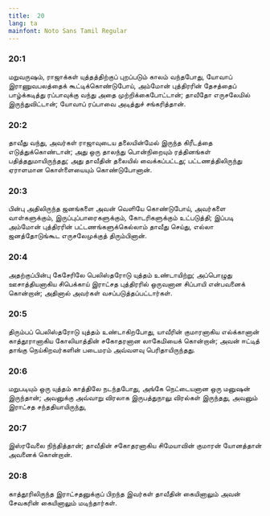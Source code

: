 ```yaml
---
title:  20
lang: ta
mainfont: Noto Sans Tamil Regular
---
```


###  20:1

மறுவருஷம், ராஜாக்கள் யுத்தத்திற்குப் புறப்படும் காலம் வந்தபோது, யோவாப் இராணுவபலத்தைக் கூட்டிக்கொண்டுபோய், அம்மோன் புத்திரரின் தேசத்தைப் பாழ்க்கடித்து ரப்பாவுக்கு வந்து அதை முற்றிக்கைபோட்டான்; தாவீதோ எருசலேமில் இருந்துவிட்டான்; யோவாப் ரப்பாவை அடித்துச் சங்கரித்தான்.

###  20:2

தாவீது வந்து, அவர்கள் ராஜாவுடைய தலையின்மேல் இருந்த கிரீடத்தை எடுத்துக்கொண்டான்; அது ஒரு தாலந்து பொன்நிறையும் ரத்தினங்கள் பதித்ததுமாயிருந்தது; அது தாவீதின் தலையில் வைக்கப்பட்டது; பட்டணத்திலிருந்து ஏராளமான கொள்ளையையும் கொண்டுபோனான்.

###  20:3

பின்பு அதிலிருந்த ஜனங்களை அவன் வெளியே கொண்டுபோய், அவர்களை வாள்களுக்கும், இருப்புப்பாரைகளுக்கும், கோடரிகளுக்கும் உட்படுத்தி; இப்படி அம்மோன் புத்திரரின் பட்டணங்களுக்கெல்லாம் தாவீது செய்து, எல்லா ஜனத்தோடுங்கூட எருசலேமுக்குத் திரும்பினான்.

###  20:4

அதற்குப்பின்பு கேசேரிலே பெலிஸ்தரோடு யுத்தம் உண்டாயிற்று; அப்பொழுது ஊசாத்தியனாகிய சிபெக்காய் இராட்சத புத்திரரில் ஒருவனான சிப்பாயி என்பவனைக் கொன்றான்; அதினால் அவர்கள் வசப்படுத்தப்பட்டார்கள்.

###  20:5

திரும்பப் பெலிஸ்தரோடு யுத்தம் உண்டாகிறபோது, யாவீரின் குமாரனாகிய எல்க்கானான் காத்தூரானாகிய கோலியாத்தின் சகோதரனான லாகேமியைக் கொன்றான்; அவன் ஈட்டித் தாங்கு நெய்கிறவர்களின் படைமரம் அவ்வளவு பெரிதாயிருந்தது.

###  20:6

மறுபடியும் ஒரு யுத்தம் காத்திலே நடந்தபோது, அங்கே நெட்டையனான ஒரு மனுஷன் இருந்தான்; அவனுக்கு அவ்வாறு விரலாக இருபத்துநாலு விரல்கள் இருந்தது, அவனும் இராட்சத சந்ததியாயிருந்து,

###  20:7

இஸ்ரவேலை நிந்தித்தான்; தாவீதின் சகோதரனாகிய சிமேயாவின் குமாரன் யோனத்தான் அவனைக் கொன்றான்.

###  20:8

காத்தூரிலிருந்த இராட்சதனுக்குப் பிறந்த இவர்கள் தாவீதின் கையினாலும் அவன் சேவகரின் கையினாலும் மடிந்தார்கள்.

